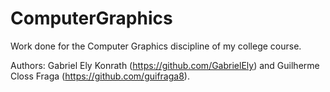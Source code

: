 # ComputerGraphics
Work done for the Computer Graphics discipline of my college course.

Authors: Gabriel Ely Konrath (https://github.com/GabrielEly) and Guilherme Closs Fraga (https://github.com/guifraga8).
